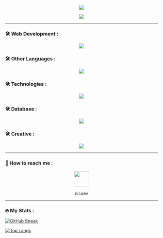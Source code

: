 <p align="center">
  <img src="https://github.com/thompsonemerson/thompsonemerson/raw/master/cover-thompson.png" />
</p>

<p align="center">
  <a href="https://github.com/DenverCoder1/readme-typing-svg"><img src="https://readme-typing-svg.herokuapp.com?font=Time+New+Roman&color=cyan&size=25&center=true&vCenter=true&width=600&height=100&lines=Hello+World&hearts;++;Self-taught+Developer,;Learning+Web+Developer,;Symfony+Newbie,;Active+Learner/Researcher,;Love+to+learn+new+stuffs..<3"></a>
</p>

---

### :hammer_and_wrench: Web Development :
<div align="center"> 
  <img src="https://skillicons.dev/icons?i=html,css,php,js,symfony,typescript" />
</div>

### :hammer_and_wrench: Other Languages :
<div align="center">  
  <img src="https://skillicons.dev/icons?i=lua,cs,discord,bots,py" />
</div>

### :hammer_and_wrench: Technologies :
<div align="center">  
  <img src="https://skillicons.dev/icons?i=linux,git,github,gitlab,docker" />
</div>

### :hammer_and_wrench: Database :
<div align="center">  
  <img src="https://skillicons.dev/icons?i=mysql,sqlite,mongodb" />
</div>

### :hammer_and_wrench: Creative :
<div align="center">  
  <img src="https://skillicons.dev/icons?i=photoshop,pr,ae" />
</div>

---

### 💬 How to reach me :
<p align="center">
   <img src="https://www.svgrepo.com/show/353655/discord-icon.svg" height="50" />
</p>
<p align="center">nicoev</p>

---

### :fire: My Stats :
[![GitHub Streak](http://github-readme-streak-stats.herokuapp.com?user=NicoEv&theme=dark&background=000000)](https://git.io/streak-stats)

[![Top Langs](https://github-readme-stats.vercel.app/api/top-langs/?username=NicoEv&layout=compact&theme=vision-friendly-dark)](https://github.com/anuraghazra/github-readme-stats)
